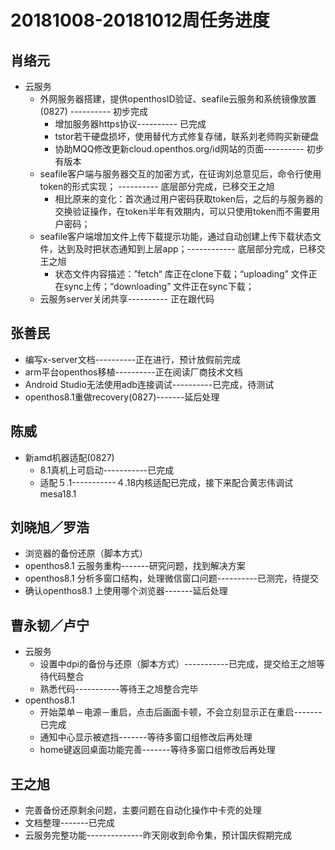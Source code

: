 # 20181008-20181012周任务进度

## 肖络元
- 云服务
   - 外网服务器搭建，提供openthosID验证、seafile云服务和系统镜像放置(0827) ---------- 初步完成
      - 增加服务器https协议---------- 已完成
      - tstor若干硬盘损坏，使用替代方式修复存储，联系刘老师购买新硬盘
      - 协助MQQ修改更新cloud.openthos.org/id网站的页面---------- 初步有版本
   - seafile客户端与服务器交互的加密方式，在征询刘总意见后，命令行使用token的形式实现； ----------  底层部分完成，已移交王之旭
      - 相比原来的变化：首次通过用户密码获取token后，之后的与服务器的交换验证操作，在token半年有效期内，可以只使用token而不需要用户密码；
   - seafile客户端增加文件上传下载提示功能，通过自动创建上传下载状态文件，达到及时把状态通知到上层app；------------ 底层部分完成，已移交王之旭
      - 状态文件内容描述：”fetch“ 库正在clone下载；“uploading” 文件正在sync上传；“downloading” 文件正在sync下载；
   - 云服务server关闭共享---------- 正在跟代码

## 张善民
- 编写x-server文档----------正在进行，预计放假前完成
- arm平台openthos移植----------正在阅读厂商技术文档
- Android Studio无法使用adb连接调试----------已完成，待测试
- openthos8.1重做recovery(0827)-------延后处理

## 陈威
- 新amd机器适配(0827)
   - 8.1真机上可启动-----------已完成
   - 适配５.1-----------４.18内核适配已完成，接下来配合黄志伟调试mesa18.1

## 刘晓旭／罗浩
- 浏览器的备份还原（脚本方式）
- openthos8.1 云服务重构-------研究问题，找到解决方案
- openthos8.1 分析多窗口结构，处理微信窗口问题----------已测完，待提交
- 确认openthos8.1 上使用哪个浏览器-------延后处理

## 曹永韧／卢宁
- 云服务
   - 设置中dpi的备份与还原（脚本方式）-----------已完成，提交给王之旭等待代码整合
   - 熟悉代码-----------等待王之旭整合完毕
- openthos8.1
   - 开始菜单－电源－重启，点击后画面卡顿，不会立刻显示正在重启-------已完成
   - 通知中心显示被遮挡-------等待多窗口组修改后再处理
   - home键返回桌面功能完善-------等待多窗口组修改后再处理

## 王之旭
- 完善备份还原剩余问题，主要问题在自动化操作中卡壳的处理
- 文档整理-------已完成
- 云服务完整功能--------------昨天刚收到命令集，预计国庆假期完成
